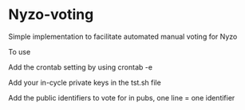 # Nyzo-voting
Simple implementation to facilitate automated manual voting for Nyzo

To use

Add the crontab setting by using crontab -e

Add your in-cycle private keys in the tst.sh file

Add the public identifiers to vote for in pubs, one line = one identifier
